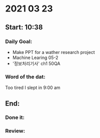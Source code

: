 # 2021 03 23
Start: 10:38
--
### Daily Goal:
- Make PPT for a wather research project
- Machine Learing 05-2
- '정보처리기사' ch1 50QA
### Word of the dat:
Too tired I slept in 9:00 am

End:
--
### Done it:

### Review:
